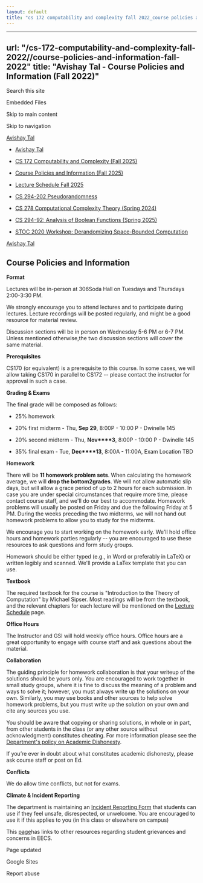 ```yaml
---
layout: default
title: "cs 172 computability and complexity fall 2022_course policies and information fall 2022"
---
```


---
url: "/cs-172-computability-and-complexity-fall-2022//course-policies-and-information-fall-2022"
title: "Avishay Tal - Course Policies and Information (Fall 2022)"
---

Search this site

Embedded Files

Skip to main content

Skip to navigation

[Avishay Tal](/avishay-tal/)

- [Avishay Tal](/avishay-tal/)

- [CS 172 Computability and Complexity (Fall 2025)](/cs172-Fall25/)





- [Course Policies and Information (Fall 2025)](/cs172-Fall25/course-policies-and-information-fall-2025/)

- [Lecture Schedule Fall 2025](/cs172-Fall25/lecture-schedule-fall-2025/)


- [CS 294-202 Pseudorandomness](/pseudorandomness/)

- [CS 278 Computational Complexity Theory (Spring 2024)](/cs-278-computational-complexity-theory-spring-2024/)

- [CS 294-92: Analysis of Boolean Functions (Spring 2025)](/cs-294-92-analysis-of-boolean-functions-spring-2025/)

- [STOC 2020 Workshop: Derandomizing Space-Bounded Computation](/stoc-2020-workshop-derandomizing-space-bounded-computation/)


[Avishay Tal](/avishay-tal/)

## **Course Policies and Information**

**Format**

Lectures will be in-person at 306Soda Hall on Tuesdays and Thursdays 2:00-3:30 PM.

We strongly encourage you to attend lectures and to participate during lectures. Lecture recordings will be posted regularly, and might be a good resource for material review.

Discussion sections will be in person on Wednesday 5-6 PM or 6-7 PM. Unless mentioned otherwise,the two discussion sections will cover the same material.

**Prerequisites**

CS170 (or equivalent) is a prerequisite to this course. In some cases, we will allow taking CS170 in parallel to CS172 -- please contact the instructor for approval in such a case.

**Grading & Exams**

The final grade will be composed as follows:

- 25% homework

- 20% first midterm - Thu, **Sep 29**, 8:00P - 10:00 P - Dwinelle 145

- 20% second midterm - Thu, **Nov****3**, 8:00P - 10:00 P - Dwinelle 145

- 35% final exam - Tue, **Dec****13**, 8:00A \- 11:00A, Exam Location TBD


**Homework**

There will be **11 homework problem sets**. When calculating the homework average, we will **drop the bottom****2****grades**. We will not allow automatic slip days, but will allow a grace period of up to 2 hours for each submission. In case you are under special circumstances that require more time, please contact course staff, and we'll do our best to accommodate. Homework problems will usually be posted on Friday and due the following Friday at 5 PM. During the weeks preceding the two midterms, we will not hand out homework problems to allow you to study for the midterms.

We encourage you to start working on the homework early. We'll hold office hours and homework parties regularly -- you are encouraged to use these resources to ask questions and form study groups.

Homework should be either typed (e.g., in Word or preferably in LaTeX) or written legibly and scanned. We'll provide a LaTex template that you can use.

**Textbook**

The required textbook for the course is "Introduction to the Theory of Computation" by Michael Sipser. Most readings will be from the textbook, and the relevant chapters for each lecture will be mentioned on the [Lecture Schedule](/cs-172-computability-and-complexity-fall-2022//lecture-schedule-fall-2022) page.

**Office Hours**

The Instructor and GSI will hold weekly office hours. Office hours are a great opportunity to engage with course staff and ask questions about the material.

**Collaboration**

The guiding principle for homework collaboration is that your writeup of the solutions should be yours only. You are encouraged to work together in small study groups, where it is fine to discuss the meaning of a problem and ways to solve it; however, you must always write up the solutions on your own. Similarly, you may use books and other sources to help solve homework problems, but you must write up the solution on your own and cite any sources you use.

You should be aware that copying or sharing solutions, in whole or in part, from other students in the class (or any other source without acknowledgment) constitutes cheating. For more information please see the [Department's policy on Academic Dishonesty](https://www.google.com/url?q=https%3A%2F%2Feecs.berkeley.edu%2Fresources%2Fstudents%2Facademic-dishonesty&sa=D&sntz=1&usg=AOvVaw1oNWoEoSyDmyMc2kDHnghN).

If you’re ever in doubt about what constitutes academic dishonesty, please ask course staff or post on Ed.

**Conflicts**

We do allow time conflicts, but not for exams.

**Climate & Incident Reporting**

The department is maintaining an [Incident Reporting Form](http://www.google.com/url?q=http%3A%2F%2Feecs.link%2Fclimate&sa=D&sntz=1&usg=AOvVaw1y6raCRdKMYV5Hkyujtgfo) that students can use if they feel unsafe, disrespected, or unwelcome. You are encouraged to use it if this applies to you (in this class or elsewhere on campus)

This [page](https://www.google.com/url?q=https%3A%2F%2Feecs.berkeley.edu%2Fresources%2Fstudents%2Fgrievances&sa=D&sntz=1&usg=AOvVaw0AWIRpUjZ6ZFu2hnzLpOQ4)has links to other resources regarding student grievances and concerns in EECS.

Page updated

Google Sites

Report abuse